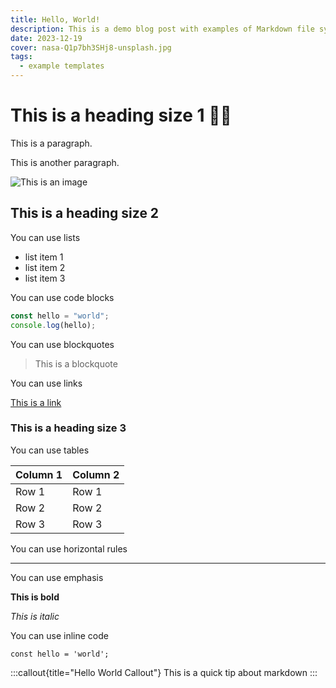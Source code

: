 ```yaml
---
title: Hello, World!
description: This is a demo blog post with examples of Markdown file syntax.
date: 2023-12-19
cover: nasa-Q1p7bh3SHj8-unsplash.jpg
tags:
  - example templates
---
```


# This is a heading size 1 👋🏻

This is a paragraph.

This is another paragraph.

![This is an image](/images/blog/nasa-Q1p7bh3SHj8-unsplash.jpg)

## This is a heading size 2

You can use lists

- list item 1
- list item 2
- list item 3

You can use code blocks

```js
const hello = "world";
console.log(hello);
```

You can use blockquotes

> This is a blockquote

You can use links

[This is a link](https://github.com/BrandonWingerAir)

### This is a heading size 3

You can use tables

| Column 1 | Column 2 |
| -------- | -------- |
| Row 1    | Row 1    |
| Row 2    | Row 2    |
| Row 3    | Row 3    |

You can use horizontal rules

---

You can use emphasis

**This is bold**

_This is italic_

You can use inline code

`const hello = 'world';`

:::callout{title="Hello World Callout"}
This is a quick tip about markdown
:::